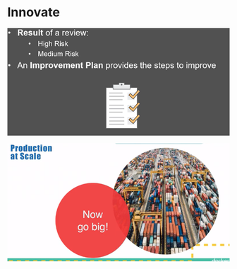 # Innovate

![](../../.gitbook/assets/image%20%2824%29.png)

![](../../.gitbook/assets/image%20%2836%29.png)

